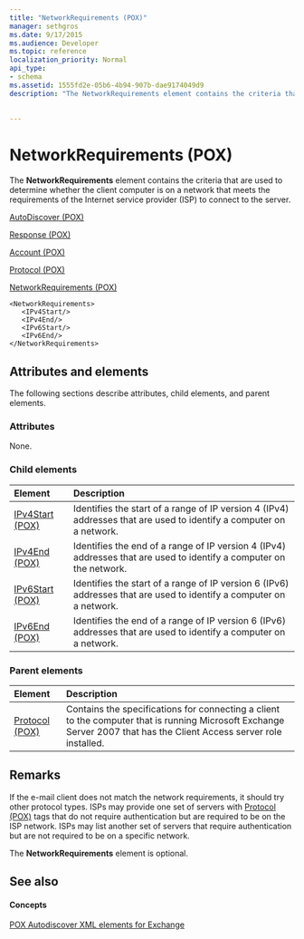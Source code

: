 ```yaml
---
title: "NetworkRequirements (POX)"
manager: sethgros
ms.date: 9/17/2015
ms.audience: Developer
ms.topic: reference
localization_priority: Normal
api_type:
- schema
ms.assetid: 1555fd2e-05b6-4b94-907b-dae9174049d9
description: "The NetworkRequirements element contains the criteria that are used to determine whether the client computer is on a network that meets the requirements of the Internet service provider (ISP) to connect to the server."
 
 
---
```


# NetworkRequirements (POX)

The **NetworkRequirements** element contains the criteria that are used to determine whether the client computer is on a network that meets the requirements of the Internet service provider (ISP) to connect to the server. 
  
[AutoDiscover (POX)](autodiscover-pox.md)
  
[Response (POX)](response-pox.md)
  
[Account (POX)](account-pox.md)
  
[Protocol (POX)](protocol-pox.md)
  
[NetworkRequirements (POX)](networkrequirements-pox.md)
  
```
<NetworkRequirements>
   <IPv4Start/>
   <IPv4End/>
   <IPv6Start/>
   <IPv6End/>
</NetworkRequirements>
```

## Attributes and elements

The following sections describe attributes, child elements, and parent elements.
  
### Attributes

None.
  
### Child elements

|**Element**|**Description**|
|:-----|:-----|
|[IPv4Start (POX)](ipv4start-pox.md) <br/> |Identifies the start of a range of IP version 4 (IPv4) addresses that are used to identify a computer on a network.  <br/> |
|[IPv4End (POX)](ipv4end-pox.md) <br/> |Identifies the end of a range of IP version 4 (IPv4) addresses that are used to identify a computer on the network.  <br/> |
|[IPv6Start (POX)](ipv6start-pox.md) <br/> |Identifies the start of a range of IP version 6 (IPv6) addresses that are used to identify a computer on a network.  <br/> |
|[IPv6End (POX)](ipv6end-pox.md) <br/> |Identifies the end of a range of IP version 6 (IPv6) addresses that are used to identify a computer on a network.  <br/> |
   
### Parent elements

|**Element**|**Description**|
|:-----|:-----|
|[Protocol (POX)](protocol-pox.md) <br/> |Contains the specifications for connecting a client to the computer that is running Microsoft Exchange Server 2007 that has the Client Access server role installed.  <br/> |
   
## Remarks

If the e-mail client does not match the network requirements, it should try other protocol types. ISPs may provide one set of servers with [Protocol (POX)](protocol-pox.md) tags that do not require authentication but are required to be on the ISP network. ISPs may list another set of servers that require authentication but are not required to be on a specific network. 
  
The **NetworkRequirements** element is optional. 
  
## See also

#### Concepts

[POX Autodiscover XML elements for Exchange](pox-autodiscover-xml-elements-for-exchange.md)

